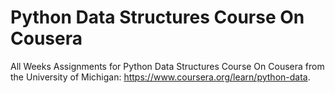 # Python Data Structures Course On Cousera
 All Weeks Assignments for Python Data Structures Course On Cousera from the University of Michigan: https://www.coursera.org/learn/python-data.
